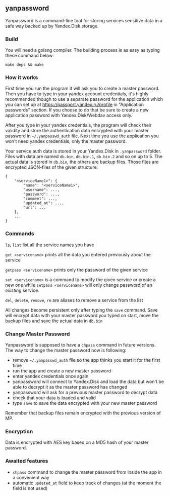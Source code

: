 ## yanpassword

Yanpassword is a command-line tool for storing services sensitive data in a safe way backed up by Yandex.Disk storage.

### Build

You will need a golang compiler. The building process is as easy as typing these command below:

```
make deps && make
```

### How it works

First time you run the program it will ask you to create a master password. Then you have to type in your yandex account credentials, it's highly recommended though to use a separate password for the application which you can set up at https://passport.yandex.ru/profile in "Application passwords" section. If you choose to do that be sure to create a new application password with Yandex.Disk/Webdav access only.

After you type in your yandex credentials, the program will check their validity and store the authentication data encrypted with your master password in `~/.yanpasswd_auth` file. Next time you use the application you won't need yandex credentials, only the master password.

Your service auth data is stored in your Yandex.Disk in `.yanpassword` folder. Files with data are named `db.bin`, `db.bin.1`, `db.bin.2` and so on up to 5. The actual data is stored in `db.bin`, the others are backup files. Those files are encrypted JSON-files of the given structure:

```
{
    "<serviceName1>": {
        "name": "<serviceName1>",
        "username": ...,
        "password": ...,
        "comment": ...,
        "updated_at": ...,
        "url": ...
    },
    ...
}
```

### Commands

`ls`, `list` list all the service names you have

`get <servicename>` prints all the data you entered previously about the service

`getpass <servicename>` prints only the password of the given service

`set <servicename>` is a command to modify the given service or create a new one while `setpass <servicename>` will only change password of an _existing_ service.

`del`, `delete`, `remove`, `rm` are aliases to remove a service from the list

All changes become persistent only after typing the `save` command. Save will encrypt data with your master password you typed on start, move the backup files and save the actual data in `db.bin`

### Change Master Password

Yanpassword is supposed to have a `chpass` command in future versions. The way to change the master password now is following:

- remove `~/.yanpasswd_auth` file so the app thinks you start it for the first time
- run the app and create a new master password
- enter yandex credentials once again
- yanpassword will connect to Yandex.Disk and load the data but won't be able to decrypt it as the master password has changed
- yanpassword will ask for a previous master password to decrypt data
- check that your data is loaded and valid
- type `save` to save the data encrypted with your new master password

Remember that backup files remain encrypted with the previous version of MP.

### Encryption

Data is encrypted with AES key based on a MD5 hash of your master password.

### Awaited features

- `chpass` command to change the master password from inside the app in a convenient way
- automatic `updated_at` field to keep track of changes (at the moment the field is not used)

